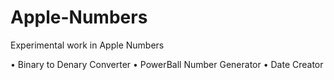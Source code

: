 # Apple-Numbers
Experimental work in Apple Numbers

• Binary to Denary Converter
• PowerBall Number Generator
• Date Creator
